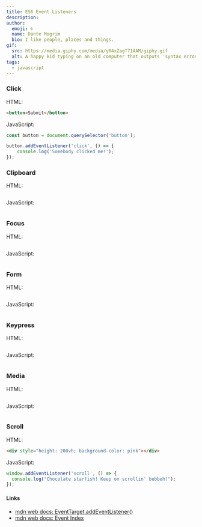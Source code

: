 ```yaml
---
title: ES6 Event Listeners
description: 
author:
  emoji: 🌀
  name: Dante Mogrim
  bio: I like people, places and things.
gif:
  src: https://media.giphy.com/media/yR4xZagT71AAM/giphy.gif
  alt: A happy kid typing on an old computer that outputs 'syntax error'.
tags:
  - javascript
---
```


### Click

HTML:
```html
<button>Submit</button>
```

JavaScript:
```js
const button = document.querySelector('button');

button.addEventListener('click', () => {
	console.log('Somebody clicked me!');
});
```

### Clipboard

HTML:
```html

```

JavaScript:
```js

```

### Focus

HTML:
```html

```

JavaScript:
```js

```

### Form

HTML:
```html

```

JavaScript:
```js

```

### Keypress

HTML:
```html

```

JavaScript:
```js

```

### Media

HTML:
```html

```

JavaScript:
```js

```

### Scroll

HTML:
```html
<div style="height: 200vh; background-color: pink"></div>
```

JavaScript:
```js
window.addEventListener('scroll', () => {
  console.log("Chocolate starfish! Keep on scrollin' bebbeh!");
});
```

#### Links

- [mdn web docs: EventTarget.addEventListener()](https://developer.mozilla.org/en-US/docs/Web/API/EventTarget/addEventListener)
- [mdn web docs: Event Index](https://developer.mozilla.org/en-US/docs/Web/Events)
